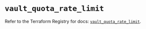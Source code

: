 # `vault_quota_rate_limit`

Refer to the Terraform Registry for docs: [`vault_quota_rate_limit`](https://registry.terraform.io/providers/hashicorp/vault/3.23.0/docs/resources/quota_rate_limit).
